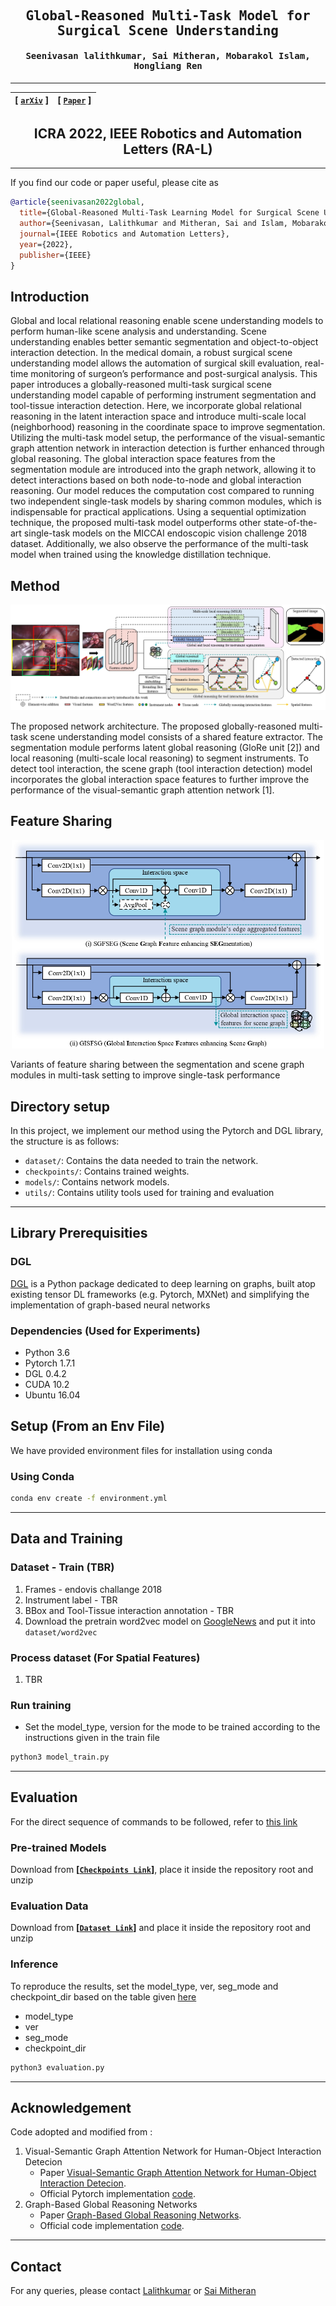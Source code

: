 <div align="center">

<samp>

<h2> Global-Reasoned Multi-Task Model for Surgical Scene Understanding </h1>

<h4> Seenivasan lalithkumar, Sai Mitheran, Mobarakol Islam, Hongliang Ren </h3>

</samp>   

---
| **[ [```arXiv```](<https://arxiv.org/abs/2201.11957>) ]** |**[ [```Paper```](<https://ieeexplore.ieee.org/document/9695281>) ]** |
|:-------------------:|:-------------------:|
    
ICRA 2022, IEEE Robotics and Automation Letters (RA-L)
---

</div>     
    
---

If you find our code or paper useful, please cite as

```bibtex
@article{seenivasan2022global,
  title={Global-Reasoned Multi-Task Learning Model for Surgical Scene Understanding},
  author={Seenivasan, Lalithkumar and Mitheran, Sai and Islam, Mobarakol and Ren, Hongliang},
  journal={IEEE Robotics and Automation Letters},
  year={2022},
  publisher={IEEE}
}
```
    
## Introduction
Global and local relational reasoning enable scene understanding models to perform human-like scene analysis and understanding. Scene understanding enables better semantic segmentation and object-to-object interaction detection. In the medical domain, a robust surgical scene understanding model allows the automation of surgical skill evaluation, real-time monitoring of surgeon’s performance and post-surgical analysis. This paper introduces a globally-reasoned multi-task surgical scene understanding model capable of performing instrument segmentation and tool-tissue interaction detection. Here, we incorporate global relational reasoning in the latent interaction space and introduce multi-scale local (neighborhood) reasoning in the coordinate space to improve segmentation. Utilizing the multi-task model setup, the performance of the visual-semantic graph attention network in interaction detection is further enhanced through global reasoning. The global interaction space features from the segmentation module are introduced into the graph network, allowing it to detect interactions based on both node-to-node and global interaction reasoning. Our model reduces the computation cost compared to running two independent single-task models by sharing common modules, which is indispensable for practical applications. Using a sequential optimization technique, the proposed multi-task model outperforms other state-of-the-art single-task models on the MICCAI endoscopic vision challenge 2018 dataset. Additionally, we also observe the performance of the multi-task model when trained using the knowledge distillation technique.
    
## Method
    
![framework](figures/figure_2.jpg)

The proposed network architecture. The proposed globally-reasoned multi-task scene understanding model consists of a shared feature extractor. The segmentation module performs latent global reasoning (GloRe unit [2]) and local reasoning (multi-scale local reasoning) to segment instruments. To detect tool interaction, the scene graph (tool interaction detection) model incorporates the global interaction space features to further improve the performance of the visual-semantic graph attention network [1].
    
## Feature Sharing
 
<p align="center">
<img src="figures/figure_4.jpg" alt="features" width="500"/>
</p>
    
Variants of feature sharing between the segmentation and scene graph modules in multi-task setting to improve single-task performance
    
## Directory setup
<!---------------------------------------------------------------------------------------------------------------->
In this project, we implement our method using the Pytorch and DGL library, the structure is as follows: 

- `dataset/`: Contains the data needed to train the network.
- `checkpoints/`: Contains trained weights.
- `models/`: Contains network models.
- `utils/`: Contains utility tools used for training and evaluation

---

## Library Prerequisities

### DGL
<a href='https://docs.dgl.ai/en/latest/install/index.html'>DGL</a> is a Python package dedicated to deep learning on graphs, built atop existing tensor DL frameworks (e.g. Pytorch, MXNet) and simplifying the implementation of graph-based neural networks

### Dependencies (Used for Experiments)
- Python 3.6
- Pytorch 1.7.1
- DGL 0.4.2
- CUDA 10.2
- Ubuntu 16.04

## Setup (From an Env File)

We have provided environment files for installation using conda

### Using Conda

```bash
conda env create -f environment.yml
```

---
## Data and Training

### Dataset - Train (TBR)
1. Frames - endovis challange 2018
2. Instrument label - TBR
3. BBox and Tool-Tissue interaction annotation - TBR
4. Download the pretrain word2vec model on [GoogleNews](https://code.google.com/archive/p/word2vec/) and put it into `dataset/word2vec`


### Process dataset (For Spatial Features)
1. TBR

### Run training

- Set the model_type, version for the mode to be trained according to the instructions given in the train file

```bash
python3 model_train.py
```
    
---
## Evaluation

For the direct sequence of commands to be followed, refer to [this link](https://github.com/lalithjets/Global-reasoned-multi-task-model/blob/master/eval_instructions.txt)

### Pre-trained Models
Download from **[[`Checkpoints Link`](https://drive.google.com/file/d/1HTSYta_Dn9-nF1Df4TUym38Nu0VMtl5l/view?usp=sharing)]**, place it inside the repository root and unzip  

### Evaluation Data
Download from **[[`Dataset Link`](https://drive.google.com/file/d/1OwWfgBZE0W5grXVaQN63VUUaTvufEmW0/view?usp=sharing)]** and place it inside the repository root and unzip 

### Inference
To reproduce the results, set the model_type, ver, seg_mode and checkpoint_dir based on the table given [here](https://github.com/lalithjets/Global-reasoned-multi-task-model/blob/c6668fcca712d3bd5ca25c66b11d34305103af94/evaluation.py#L195)
- model_type
- ver
- seg_mode
- checkpoint_dir

```bash
python3 evaluation.py
```

---
## Acknowledgement
Code adopted and modified from :
1. Visual-Semantic Graph Attention Network for Human-Object Interaction Detecion
    - Paper [Visual-Semantic Graph Attention Network for Human-Object Interaction Detecion](https://arxiv.org/abs/2001.02302).
    - Official Pytorch implementation [code](https://github.com/birlrobotics/vs-gats).
1. Graph-Based Global Reasoning Networks
    - Paper [Graph-Based Global Reasoning Networks](https://openaccess.thecvf.com/content_CVPR_2019/papers/Chen_Graph-Based_Global_Reasoning_Networks_CVPR_2019_paper.pdf).
    - Official code implementation [code](https://github.com/facebookresearch/GloRe.git).

---
## Contact

For any queries, please contact [Lalithkumar](mailto:lalithjets@gmail.com) or [Sai Mitheran](mailto:saimitheran06@gmail.com)
